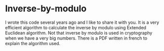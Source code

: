 # Inverse-by-modulo
I wrote this code several years ago and I like to share it with you.
It is a very efficient algorithm to calculate the inverse by modulo using Extended Euclidean algorithm. 
Not that inverse by modulo is used in cryptography when we have a very big numbers.
There is a PDF written in french to explain the algorithm used.
